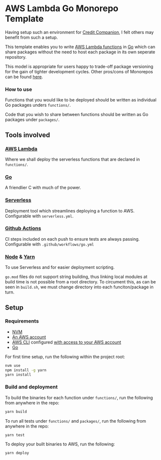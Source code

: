 # AWS Lambda Go Monorepo Template

Having setup such an environment for [Credit Companion](https://github.com/tjmgregory/credit-companion), I felt others may benefit from such a setup.

This template enables you to write [AWS Lambda functions](https://github.com/tjmgregory/credit-companion) in [Go](https://golang.org/) which can share packages without the need to host each package in its own seperate repository.

This model is appropriate for users happy to trade-off package versioning for the gain of tighter development cycles. Other pros/cons of Monorepos can be found [here](https://medium.com/better-programming/the-pros-and-cons-monorepos-explained-f86c998392e1).

### How to use

Functions that you would like to be deployed should be written as individual Go packages unders `functions/`.

Code that you wish to share between functions should be written as Go packages under `packages/`.

## Tools involved

### [AWS Lambda](http://aws.amazon.com/)

Where we shall deploy the serverless functions that are declared in `functions/`.

### [Go](https://golang.org)

A friendlier C with much of the power.

### [Serverless](https://www.serverless.com/)

Deployment tool which streamlines deploying a function to AWS. Configurable with `serverless.yml`.

### [Github Actions](https://github.com/features/actions)

CI steps included on each push to ensure tests are always passing. Configurable with `.github/workflows/go.yml`

### [Node](https://nodejs.org/en/) & [Yarn](https://yarnpkg.com/)

To use Serverless and for easier deployment scripting.

`go.mod` files do not support string building, thus linking local modules at build time is not possible from a root directory. To circument this, as can be seen in `build.sh`, we must change directory into each funciton/package in turn.

## Setup

### Requirements

- [NVM](https://github.com/nvm-sh/nvm)
- [An AWS account](http://aws.amazon.com/)
- [AWS CLI](http://aws.amazon.com/cli/) configured [with access to your AWS account](https://docs.aws.amazon.com/cli/latest/userguide/cli-chap-configure.html)
- [Go](https://golang.org/doc/install)

For first time setup, run the following within the project root:

```bash
nvm use
npm install -g yarn
yarn install
```

### Build and deployment

To build the binaries for each function under `functions/`, run the following from anywhere in the repo:

```bash
yarn build
```

To run all tests under `functions/` and `packages/`, run the following from anywhere in the repo:

```bash
yarn test
```

To deploy your built binaries to AWS, run the following:

```bash
yarn deploy
```
